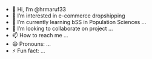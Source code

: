 - 👋 Hi, I’m @hrmaruf33
- 👀 I’m interested in e-commerce dropshipping 
- 🌱 I’m currently learning bSS in Population Sciences ...
- 💞️ I’m looking to collaborate on project ...
- 📫 How to reach me ...
- 😄 Pronouns: ...
- ⚡ Fun fact: ...

<!---
hrmaruf33/hrmaruf33 is a ✨ special ✨ repository because its `README.md` (this file) appears on your GitHub profile.
You can click the Preview link to take a look at your changes.
--->
